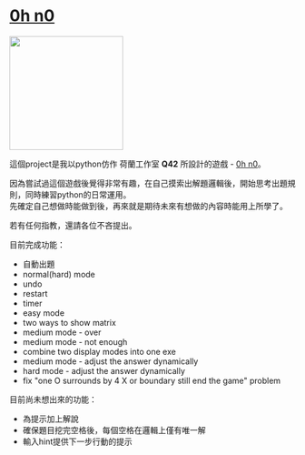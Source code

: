 # [0h n0](https://play.google.com/store/apps/details?id=com.q42.ohno&hl=zh_TW&gl=US)

<img src="https://play-lh.googleusercontent.com/gVwGjj0pto-qwm034ZcPYwPQ5_byZ3facahoMYT-Rt_qPX2Vt6IZOOPZhFjQALoQU-Sj=w480-h960-rw" width="200px" />

這個project是我以python仿作 荷蘭工作室 **Q42** 所設計的遊戲 - [0h n0](https://play.google.com/store/apps/details?id=com.q42.ohno&hl=zh_TW&gl=US)。

因為嘗試過這個遊戲後覺得非常有趣，在自己摸索出解題邏輯後，開始思考出題規則，同時練習python的日常運用。  
先確定自己想做時能做到後，再來就是期待未來有想做的內容時能用上所學了。

若有任何指教，還請各位不吝提出。


目前完成功能：
- 自動出題
- normal(hard) mode
- undo
- restart
- timer
- easy mode 
- two ways to show matrix
- medium mode - over
- medium mode - not enough
- combine two display modes into one exe
- medium mode - adjust the answer dynamically
- hard mode - adjust the answer dynamically
- fix "one O surrounds by 4 X or boundary still end the game" problem


目前尚未想出來的功能：
- 為提示加上解說
- 確保題目挖完空格後，每個空格在邏輯上僅有唯一解
- 輸入hint提供下一步行動的提示

